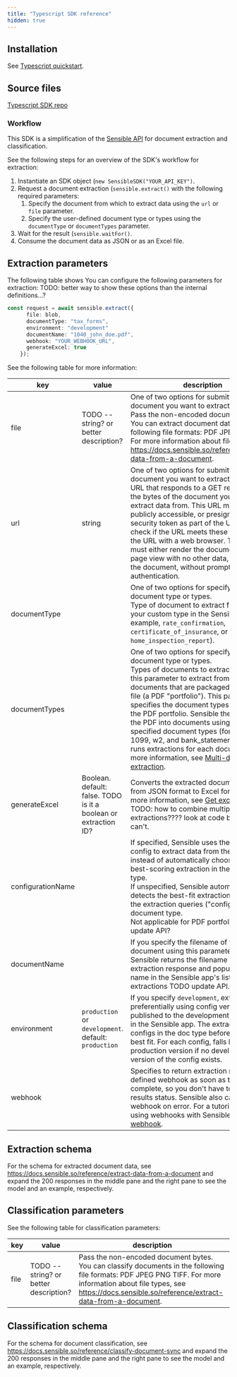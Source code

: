 ```yaml
---
title: "Typescript SDK reference"
hidden: true
---
```


## Installation

See [Typescript quickstart](doc:quickstart-typescript).

## Source files

[Typescript SDK repo](https://github.com/optimizely/python-sdk)

### Workflow

This SDK is a simplification of the [Sensible API](ref:choosing-an-endpoint) for document extraction and classification.

See the following steps for an overview of the SDK's workflow for extraction:

1. Instantiate an SDK object (`new SensibleSDK("YOUR_API_KEY")`.
2. Request a document extraction (`sensible.extract()` with the following required parameters:
   1.  Specify the document from which to extract data using the `url` or `file` parameter. 
   2. Specify the user-defined document type or types using the `documentType` or `documentTypes` parameter.
3. Wait for the result (`sensible.waitFor()`.
4. Consume the document data as JSON or as an Excel file.

## Extraction parameters

The following table shows You can configure the following parameters for extraction: TODO: better way to show these options than the internal definitions...?

```typescript
const request = await sensible.extract({
      file: blob,
      documentType: "tax_forms",
      environment: "development"
      documentName: "1040_john_doe.pdf",
      webhook: "YOUR_WEBHOOK_URL",
      generateExcel: true
    });
```

See the following table for more information:

| key               | value                                                        | description                                                  |
| ----------------- | ------------------------------------------------------------ | ------------------------------------------------------------ |
| file              | TODO -- string? or better description?                       | One of two options for submitting the document you want to extract data from.<br/> Pass the non-encoded document bytes.  You can extract document data from the following file formats:   PDF JPEG PNG TIFF.  For more information about file types, see  <https://docs.sensible.so/reference/extract-data-from-a-document>. |
| url               | string                                                       | One of two options for submitting the document you want to extract data from.<br/>URL that responds to a GET request with the bytes of the document you want to extract data from. This URL must be either publicly accessible, or presigned with a security token as part of the URL path. To check if the URL meets these criteria, open the URL with a web browser. The browser must either render the document as a full-page view with no other data, or download the document, without prompting for authentication. |
| documentType      |                                                              | One of two options for specifying the document type or types.<br/>Type of document to extract from. Create your custom type in the Sensible app (for example, `rate_confirmation`, `certificate_of_insurance`, or `home_inspection_report`). |
| documentTypes     |                                                              | One of two options for specifying the document type or types.<br/>Types of documents to extract from. Use this parameter to extract from multiple documents that are packaged into one PDF file (a PDF "portfolio").  This parameter specifies the document types contained in the PDF portfolio. Sensible then segments the PDF into documents using the specified document types (for example, 1099, w2, and bank_statement) and then runs extractions for each document. For more information, see [Multi-doc extraction](doc:portfolio). |
| generateExcel     | Boolean. default: false. TODO is it a boolean or extraction ID? | Converts the extracted document data from JSON format to Excel format. For more information, see [Get excel extraction](ref:get-excel-extraction). TODO: how to combine multiple extractions???? look at code but probably can't. |
| configurationName |                                                              | If specified, Sensible uses the specified config to extract data from the document instead of automatically choosing the best-scoring extraction in the document type.<br/>If unspecified, Sensible automatically detects the best-fit extraction from among the extraction queries ("configs") in the document type.<br/>Not applicable for PDF portfolios. TODO update API? |
| documentName      |                                                              | If you specify the filename of the document using this parameter, then Sensible returns the filename in the extraction response and populates the file name in the Sensible app's list of recent extractions TODO update API. |
| environment       | `production` or `development`. default: `production`         | If you specify `development`, extracts preferentially using config versions published to the development environment in the Sensible app. The extraction runs all configs in the doc type before picking the best fit. For each config, falls back to production version if no development version of the config exists. |
| webhook           |                                                              | Specifies to return extraction results to the defined webhook as soon as they're complete, so you don't have to poll for results status. Sensible also calls this webhook on error. For a tutorial about using webhooks with Sensible, see [Try a webhook](doc:api-tutorial-webhook). |

## Extraction schema

For the schema for extracted document data,  see <https://docs.sensible.so/reference/extract-data-from-a-document> and expand the 200 responses in the middle pane and the right pane to see the model and an example, respectively.

## Classification parameters

See the following table for classification parameters:

| key  | value                                  | description                                                  |
| ---- | -------------------------------------- | ------------------------------------------------------------ |
| file | TODO -- string? or better description? | Pass the non-encoded document bytes.  You can classify documents in the following file formats:   PDF JPEG PNG TIFF.  For more information about file types, see  <https://docs.sensible.so/reference/extract-data-from-a-document>. |

## Classification schema

For the schema for document classification, see https://docs.sensible.so/reference/classify-document-sync and expand the 200 responses in the middle pane and the right pane to see the model and an example, respectively.